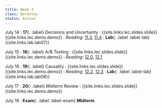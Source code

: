 ```yaml
---
title: Week 4
class: Berkeley
status: Active
---
```


July 14
: **17**{: .label} Decisions and Uncertainty
    : {{site.links.lec.slides.slide}} {{site.links.lec.demo.demo}}
: _Reading:_ [11.3](https://inferentialthinking.com/chapters/11/3/Decisions_and_Uncertainty.html), [11.4](https://inferentialthinking.com/chapters/11/4/Error_Probabilities.html)
: **Lab**{: .label .label-lab} {{site.links.lab.lab07}} 



July 15
: **18**{: .label} A/B Testing
    : {{site.links.lec.slides.slide}} {{site.links.lec.demo.demo}}
: _Reading:_ [12.0](https://inferentialthinking.com/chapters/12/Comparing_Two_Samples.html), [12.1](https://inferentialthinking.com/chapters/12/1/AB_Testing.html)


July 16
: **19**{: .label} Causality
    : {{site.links.lec.slides.slide}} {{site.links.lec.demo.demo}}
: _Reading:_ [12.2](https://inferentialthinking.com/chapters/12/2/Causality.html), [12.3](https://inferentialthinking.com/chapters/12/3/Deflategate.html)
: **Lab**{: .label .label-lab} {{site.links.lab.lab08}} 


July 17
: **20**{: .label} Midterm Review
    : {{site.links.lec.slides.slide}} {{site.links.lec.demo.demo}}


July 18
: **Exam**{: .label .label-exam} **Midterm**
